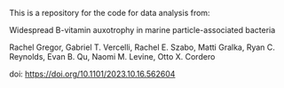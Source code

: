 This is a repository for the code for data analysis from: 

Widespread B-vitamin auxotrophy in marine particle-associated bacteria

Rachel Gregor, Gabriel T. Vercelli, Rachel E. Szabo, Matti Gralka, Ryan C. Reynolds, Evan B. Qu, Naomi M. Levine, Otto X. Cordero

doi: https://doi.org/10.1101/2023.10.16.562604
